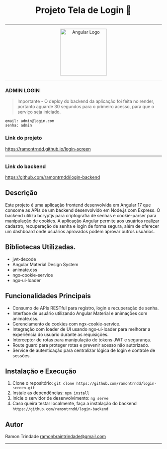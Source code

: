# <p align="center">  Projeto Tela de Login 🚀
<hr>
<div align="center">
  <img src="https://cdn.jsdelivr.net/gh/devicons/devicon@latest/icons/angular/angular-original.svg" alt="Angular Logo" width="150px">
</div>
<hr>

### ADMIN LOGIN

>Importante - O deploy do backend da aplicação foi feita no render, portanto aguarde 30 segundos para o primeiro acesso, para que o serviço seja iniciado.

`email: admin@login.com`<br>
`senha: admin `

### Link do projeto 
https://ramontrndd.github.io/login-screen
<hr>

### Link do backend
https://github.com/ramontrndd/login-backend

## Descrição

Este projeto é uma aplicação frontend desenvolvida em Angular 17 que consome as APIs de um backend desenvolvido em Node.js com Express. O backend utiliza bcryptjs para criptografia de senhas e cookie-parser para manipulação de cookies. A aplicação Angular permite aos usuários realizar cadastro, recuperação de senha e login de forma segura, além de oferecer um dashboard onde usuários aprovados podem aprovar outros usuários.

## Bibliotecas Utilizadas.

- jwt-decode
- Angular Material Design System
- animate.css
- ngx-cookie-service
- ngx-ui-loader

## Funcionalidades Principais

- Consumo de APIs RESTful para registro, login e recuperação de senha.
- Interface de usuário utilizando Angular Material e animações com animate.css.
- Gerenciamento de cookies com ngx-cookie-service.
- Integração com loader de UI usando ngx-ui-loader para melhorar a experiência do usuário durante as requisições.
- Interceptor de rotas para manipulação de tokens JWT e segurança.
- Route guard para proteger rotas e prevenir acesso não autorizado.
- Service de autenticação para centralizar lógica de login e controle de sessões.

## Instalação e Execução

1. Clone o repositório: `git clone https://github.com/ramontrndd/login-screen.git`
2. Instale as dependências: `npm install`
3. Inicie o servidor de desenvolvimento: `ng serve`
4. Caso queira testar localmente, faça a instalação do backend `https://github.com/ramontrndd/login-backend`

## Autor

Ramon Trindade <ramonbraintrindade@gmail.com>

<hr>



